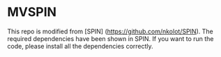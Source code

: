 # MVSPIN
This repo is modified from [SPIN] (https://github.com/nkolot/SPIN). The required dependencies have been shown in SPIN. If you want to run the code, please install all the dependencies correctly.
